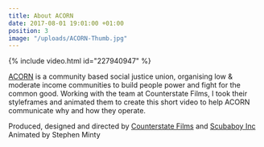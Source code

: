 ```yaml
---
title: About ACORN
date: 2017-08-01 19:01:00 +01:00
position: 3
image: "/uploads/ACORN-Thumb.jpg"
---
```


{% include video.html id="227940947" %}

[ACORN](https://acorntheunion.org.uk) is a community based social justice union, organising low & moderate income communities to build people power and fight for the common good. Working with the team at Counterstate Films, I took their styleframes and animated them to create this short video to help ACORN communicate why and how they operate.

Produced, designed and directed by [Counterstate Films](http://www.counterstatefilms.co.uk) and [Scubaboy Inc](http://www.scubaboyinc.co.uk)
Animated by Stephen Minty
